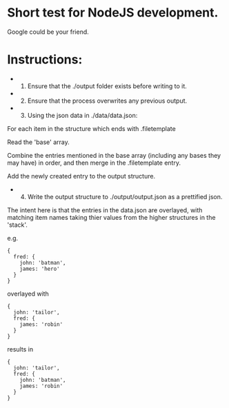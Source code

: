 # Short test for NodeJS development.

Google could be your friend.

# Instructions:

- 1. Ensure that the ./output folder exists before writing to it.

- 2. Ensure that the process overwrites any previous output.

- 3. Using the json data in ./data/data.json:

For each item in the structure which ends with .filetemplate

Read the 'base' array.

Combine the entries mentioned in the base array (including any bases they may have) in order, and then merge in the .filetemplate entry.

Add the newly created entry to the output structure.

- 4. Write the output structure to ./output/output.json as a prettified json.

The intent here is that the entries in the data.json are overlayed, with matching item names taking thier values from the higher structures in the 'stack'.

e.g. 
```
{
  fred: {
    john: 'batman',
    james: 'hero'
  }
}
```

overlayed with

```
{
  john: 'tailor',
  fred: {
    james: 'robin'
  }
}
```

results in 

```
{
  john: 'tailor',
  fred: {
    john: 'batman',
    james: 'robin'
  }
}
```

